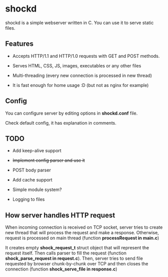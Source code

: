 # shockd

shockd is a simple webserver written in C. You can use it to serve static files.

Features
--------

* Accepts HTTP/1.1 and HTTP/1.0 requests with GET and POST methods.

* Serves HTML, CSS, JS, images, executables or any other files

* Multi-threading (every new connection is processed in new thread)

* It is fast enough for home usage :D (but not as nginx for example)

Config
-----

You can configure server by editing options in **shockd.conf** file.

Check default config, it has explanation in comments.

TODO
----

* Add keep-alive support

* ~~Implement config parser and use it~~

* POST body parser

* Add cache support

* Simple module system?

* Logging to files

How server handles HTTP request
-------------------------------

When incoming connection is received on TCP socket, server tries to create new thread that will process the request and make a response. Otherwise, request is processed on main thread (function **processRequest in main.c**)

It creates empty **shock_request_t** struct object that will represent the request itself. Then calls parser to fill the request (function **shock_parse_request in request.c**). Then, server tries to send file requested by browser chunk-by-chunk over TCP and then closes the connection
(function **shock_serve_file in response.c**)